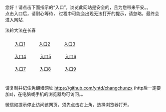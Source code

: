 您好！请点击下面指示的“入口”，浏览此网站是安全的，且为您带来平安。。 <br/>
点击入口后，请耐心等待， 过程中可能会出现无法打开的提示，请忽略，最终会进入网站. </br>

法轮大法在长春<br/>
<div style="padding:10px"><a style="margin:20px" target="_blank" href="https://d10z5ln2p31n13.cloudfront.net/2Qpsp?ellhzvw" id="ccLink1" rel="nofollow">入口1</a> <a target="_blank" style="margin:20px" href="https://d2gg4oe441b8op.cloudfront.net/2Qpsp?jpkwwez" id="ccLink2" rel="nofollow">入口2</a> <a style="margin:20px" target="_blank" href="https://d2uow8mz7uo6xi.cloudfront.net/2Qpsp?gcooxzz" id="ccLink3" rel="nofollow">入口3</a></div>

<div style="padding:10px" ><a style="margin:20px" target="_blank" href="https://d10z5ln2p31n13.cloudfront.net/2Qpsp?ellhzvw" id="ccLink4" rel="nofollow">入口4</a> <a style="margin:20px" href="https://d2gg4oe441b8op.cloudfront.net/2Qpsp?jpkwwez" target="_blank" id="ccLink5" rel="nofollow">入口5</a> <a style="margin:20px" href="https://d2uow8mz7uo6xi.cloudfront.net/2Qpsp?gcooxzz" target="_blank" id="ccLink6" rel="nofollow">入口6</a></div>

<div style="padding:10px"><a style="margin:20px" target="_blank" href="https://d10z5ln2p31n13.cloudfront.net/2Qpsp?ellhzvw" id="ccLink7" rel="nofollow">入口7</a> <a style="margin:20px" href="https://d2gg4oe441b8op.cloudfront.net/2Qpsp?jpkwwez" target="_blank" id="ccLink8" rel="nofollow">入口8</a> <a style="margin:20px" target="_blank" href="https://d2uow8mz7uo6xi.cloudfront.net/2Qpsp?gcooxzz" id="ccLink9" rel="nofollow">入口9</a></div>

<br/>



请复制并记住免翻墙网址 https://github.com/yntd/changchunzx (http后一定要加s)，在电脑或手机的浏览器均可访问。。<br/>

微信如提示停止访问该网页，须先点击右上角，选择浏览器打开。
